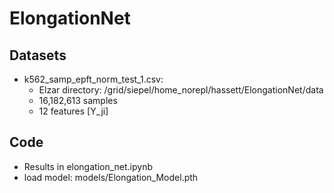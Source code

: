 # ElongationNet

## Datasets
* k562_samp_epft_norm_test_1.csv:
  - Elzar directory: /grid/siepel/home_norepl/hassett/ElongationNet/data
  - 16,182,613 samples
  - 12 features [Y_ji]
 
## Code
* Results in elongation_net.ipynb
* load model: models/Elongation_Model.pth
